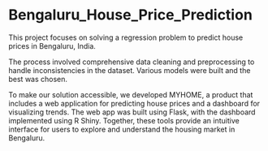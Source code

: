 # Bengaluru_House_Price_Prediction
This project focuses on solving a regression problem to predict house prices in Bengaluru, India. 

The process involved comprehensive data cleaning and preprocessing to handle inconsistencies in the dataset. Various models were built and the best was chosen.

To make our solution accessible, we developed MYHOME, a product that includes a web application for predicting house prices and a dashboard for visualizing trends. The web app was built using Flask, with the dashboard implemented using R Shiny. Together, these tools provide an intuitive interface for users to explore and understand the housing market in Bengaluru.
